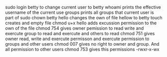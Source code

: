 sudo login betty to change current user to betty
whoami prints the effective username of the current use
groups prints all groups that current user is part of 
sudo chown betty hello changes the own of file hellow to betty
touch creates and empty file
chmod u+x hello adds excussion permission to the own of the file
chmod 754 gives owner pemission to read write and exercute group to read and exercute and others to read
chmod 751 gives owner read, write and exercute permisson and exercute permission to groups and other users
chmod 007 gives no right to owner and group. And all permission to other users 
chmod 753 gives this permissions -rwxr-x-wx
